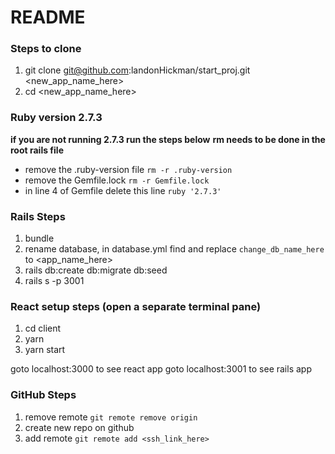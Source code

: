 # README

### Steps to clone
1. git clone git@github.com:landonHickman/start_proj.git <new_app_name_here>
2. cd <new_app_name_here>

### Ruby version 2.7.3
  **if you are not running 2.7.3 run the steps below**
  **rm needs to be done in the root rails file**
- remove the  .ruby-version file `rm -r .ruby-version `
- remove the  Gemfile.lock `rm -r Gemfile.lock `
- in line 4 of Gemfile delete this line `ruby '2.7.3'`

### Rails Steps
1. bundle
2. rename database, in database.yml find and replace `change_db_name_here` to <app_name_here>
3. rails db:create db:migrate db:seed
4. rails s -p 3001

### React setup steps (open a separate terminal pane)
1. cd client
2. yarn
3. yarn start

goto localhost:3000 to see react app
goto localhost:3001 to see rails app
### GitHub Steps
1. remove remote `git remote remove origin`
2. create new repo on github
3. add remote `git remote add <ssh_link_here>`